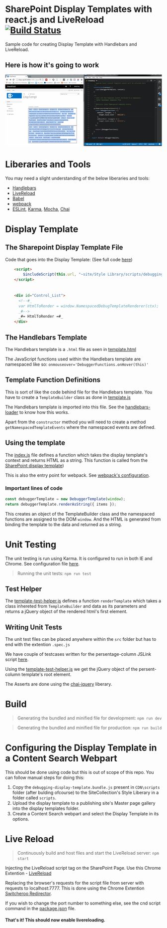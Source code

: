 # SharePoint Display Templates with react.js and LiveReload [![Build Status](https://travis-ci.org/ravikiranvs/DisplayTemplatesLiveReload.svg?branch=master)](https://travis-ci.org/ravikiranvs/DisplayTemplatesLiveReload)

Sample code for creating Display Template with Handlebars and LiveReload.

## Here is how it's going to work
![JSLink with Handlebars and LiveReload in Action](readme/livereload.gif "JSLink with Handlebars and LiveReload in Action")

# Liberaries and Tools
You may need a slight understanding of the below liberaries and tools: 
* [Handlebars](http://handlebarsjs.com/)
* [LiveReload](http://livereload.com/)
* [Babel](https://babeljs.io/)
* [webpack](https://webpack.github.io/)
* [ESLint](http://eslint.org/), [Karma](https://karma-runner.github.io), [Mocha](https://mochajs.org/), [Chai](http://chaijs.com/)

# Display Template

## The Sharepoint Display Template File
Code that goes into the Display Template: (See full code [here](./display_templates_save/Control_Kiran.html))
``` html
    <script>
        $includeScript(this.url, "~site/Style Library/scripts/debugging-display-template.bundle.js");
    </script>


    <div id="Control_List">
      <!--#_
      var HtmlToRender = window.NamespacedDebugTemplateRenderer(ctx);
      _#-->
      _#= HtmlToRender =#_
    </div>
```

## The Handlebars Template
The Handlebars template is a `.html` file as seen in [template.html](src/display-templates/debugger/template.html)

The JavaScript functions used within the Handlebars template are namespaced like so: `onmouseover='DebuggerFunctions.onHover(this)'`

## Template Function Definitions
This is sort of like the code behind file for the Handlebars template. You have to create a `TemplateBuilder` class as done in [template.js](src/display-templates/debugger/template.js) 

The Handlebars template is imported into this file. See the [handlebars-loader](https://github.com/pcardune/handlebars-loader) to know how this works.

Apart from the `constructor` method you will need to create a method `getNamespacedTemplateEvents` where the namespaced events are defined.

## Using the template
The [index.js](./src/display-templates/debugger/index.js) file defines a function which takes the display template's context and returns HTML as a string.
This function is called from the [SharePoint display template](./display_templates_save/Control_Kiran.html))

This is also the entry point for webpack. See [webpack's configuration](webpack-config).

### Important lines of code

``` JavaScript
const debuggerTemplate = new DebuggerTemplate(window);
return debuggerTemplate.renderAsString({ items });
```
This creates an object of the TemplateBuilder class and the namespaced functions are assigned to the DOM `window`.
And the HTML is generated from binding the template to the data and returned as a string.

# Unit Testing
The unit testing is run using Karma. It is configured to run in both IE and Chrome. See configuration file [here](karma-config/karma.conf.default.js).

> Running the unit tests: `npm run test`

## Test Helper
The [template-test-helper.js](src/display-templates/template-test-helper.js) defines a function `renderTemplate` which takes a class inhereted from `TemplateBuilder` and data as its parameters and returns a jQuery object of the rendered html's first element.

## Writing Unit Tests
The unit test files can be placed anywhere within the `src` folder but has to end with the extention `.spec.js`

We have couple of testcases written for the persentage-column JSLink script [here](src/display-templates/debugger/template.spec.js).

Using the [template-test-helper.js](src/display-templates/template-test-helper.js) we get the jQuery object of the persent-column template's root element.

The Asserts are done using the [chai-jquery](http://aaronsofaly.github.io/chai-docs/plugins/chai-jquery/) liberary.

# Build
> Generating the bundled and minified file for development: `npm run dev`

> Generating the bundled and minified file for production: `npm run build`

# Configuring the Display Template in a Content Search Webpart
This should be done using code but this is out of scope of this repo. You can follow manual steps for doing this:
1. Copy the `debugging-display-template.bundle.js` present in `CDN\scripts` folder (after bulding ofcourse) to the SiteCollection's Style Liberary in a folder called `scripts`.
2. Upload the display template to a publishing site's Master page gallery into the display templates folder.
3. Create a Content Search webpart and select the Display Template in its options.

# Live Reload
> Continuously build and host files and start the LiveReload server: `npm start`

Injecting the LiveReload script tag on the SharePoint Page. Use this Chrome Extention - [LiveReload](https://chrome.google.com/webstore/detail/livereload/jnihajbhpnppcggbcgedagnkighmdlei)

Replacing the browser's requests for the script file from server with requests to localhost:7777. This is done using the Chrome Extention [Switcheroo Redirector](https://chrome.google.com/webstore/detail/switcheroo-redirector/cnmciclhnghalnpfhhleggldniplelbg).

If you wish to change the port number to something else, see the cnd script command in the [package.json](./package.json) file.

#### That's it! This should now enable livereloading.
